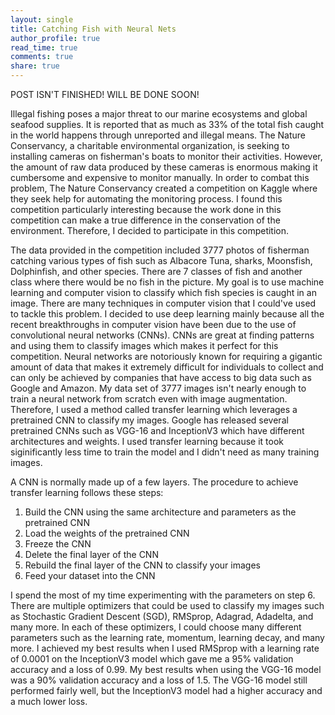 ```yaml
---
layout: single
title: Catching Fish with Neural Nets
author_profile: true
read_time: true
comments: true
share: true
---
```


 POST ISN'T FINISHED! WILL BE DONE SOON!

Illegal fishing poses a major threat to our marine ecosystems and global seafood supplies. It is reported that as much as 33% of the total fish caught in the world happens through unreported and illegal means. The Nature Conservancy, a charitable environmental organization, is seeking to installing cameras on fisherman's boats to monitor their activities. However, the amount of raw data produced by these cameras is enormous making it cumbersome and expensive to monitor manually. In order to combat this problem, The Nature Conservancy created a competition on Kaggle where they seek help for automating the monitoring process. I found this competition particularly interesting because the work done in this competition can make a true difference in the conservation of the environment. Therefore, I decided to participate in this competition.

The data provided in the competition included 3777 photos of fisherman catching various types of fish such as Albacore Tuna, sharks, Moonsfish, Dolphinfish, and other species. There are 7 classes of fish and another class where there would be no fish in the picture. My goal is to use machine learning and computer vision to classify which fish species is caught in an image. There are many techniques in computer vision that I could've used to tackle this problem. I decided to use deep learning mainly because all the recent breakthroughs in computer vision have been due to the use of convolutional neural networks (CNNs). CNNs are great at finding patterns and using them to classify images which makes it perfect for this competition. Neural networks are notoriously known for requiring a gigantic amount of data that makes it extremely difficult for individuals to collect and can only be achieved by companies that have access to big data such as Google and Amazon. My data set of 3777 images isn't nearly enough to train a neural network from scratch even with image augmentation. Therefore, I used a method called transfer learning which leverages a pretrained CNN to classify my images. Google has released several pretrained CNNs such as VGG-16 and InceptionV3 which have different architectures and weights. I used transfer learning because it took siginificantly less time to train the model and I didn't need as many training images.

A CNN is normally made up of a few layers. The procedure to achieve transfer learning follows these steps:

1. Build the CNN using the same architecture and parameters as the pretrained CNN
2. Load the weights of the pretrained CNN
3. Freeze the CNN
4. Delete the final layer of the CNN
5. Rebuild the final layer of the CNN to classify your images
6. Feed your dataset into the CNN

I spend the most of my time experimenting with the parameters on step 6. There are multiple optimizers that could be used to classify my images such as Stochastic Gradient Descent (SGD), RMSprop, Adagrad, Adadelta, and many more. In each of these optimizers, I could choose many different parameters such as the learning rate, momentum, learning decay, and many more. I achieved my best results when I used RMSprop with a learning rate of 0.0001 on the InceptionV3 model which gave me a 95% validation accuracy and a loss of 0.99. My best results when using the VGG-16 model was a 90% validation accuracy and a loss of 1.5. The VGG-16 model still performed fairly well, but the InceptionV3 model had a higher accuracy and a much lower loss. 
